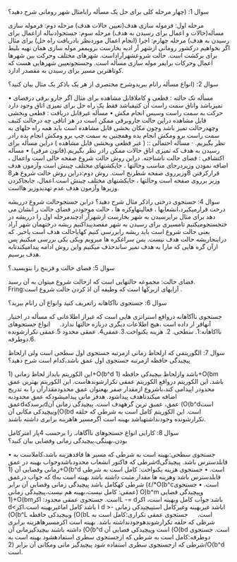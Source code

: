 سوال 1: (چهار مرحله کلی برای حل یک مسأله رابامثال شهر رومانی شرح دهید؟

مرحله اول: فرموله سازى هدف(تعيين حالات هدف)
مرحله دوم: فرموله سازی مسأله(حالات و اعمال براى رسيدن به هدف)
مرحله سوم: جستجو(دنباله ازاعمال براى رسيدن به هدف)
مرحله چهارم: اجرا (انجام اعمال موردنظر بادريافت راه حل)
برای مثال اگر بخواهیم دركشور رومانی ازشهر آر ادبه بخارست برویمفر موله سازى همان
تهيه بليط براى بركشت است. حالت شروعشهرآراداست. شهرهاى مختلف وحركت بين شهرها
اعمال وحركات برايفر موله سازى مسأله است. وجستجوتعيين شهرهايى هست كه كوتاهترين
مسیر براى رسيدن به مقصدر ادارد.

سوال 2: (انواع مسألە رانام ببريدوشرح مختصری از هر یک باذكر یک مثال بيان كنيد؟

• مسألە تک حالته : قطعى و كاملاقابل مشاهده
برای مثال اگر جارو برقى درفضاى تميزباشد واتاق سمت راست آن كثيفباشد فقط يک راه حل براى
تميزى اتاق وجود دارد حركت به سمت راست وسيس انجام مكش
• مسأله غيرقابل دريافت : قطعى وبخشى قابل مشاهده
دراین حالت جاروبرقی ممکن است در هر اتاقی چه درحالت كثيف وچهدرحالت تميز باشد وچون مكان
بخشی قابل مشاهده است باید همه راه حلهای به سمت راست برو ومكش انجام بده وهمچنين به سمت
چپ برو ومکش انجام بده رادر نظر بگيريم.
· مسأله احتمالی :: ( غیر قطعی وبخشی قابل مشاهده ) دراین مسأله برای رسیدن به هدف که تمیزی
اتاق حالات ممکن رادر نظر بگيريم.(قانون مرفى)
• مسأله اكتشافى : فضاى حالت ناشناخته.
دراين روش حالت شروع صفحه خالى است واعمال ، اضافه نمودن
وزيردرجاى مناسب وحالتها ، جايكشتهاى مختلف چينش است وآزمون هدف
قراركرفتن 8وزيرروى صفحه شطرنج است.
روش دوم:دراين روش حالت شروع هر8 وزير برروى صفحه است
وحالتها ، جايكشتهاى مختلف چينش است.اعمال، جابجاكردن وزيرها
وآزمون هدف عدم تهديدوزير هااست.

سوال 4: جستجوی درختى راذكر مثال شرح دهيد؟
دراين جستجوحالت شروع درريشه درخت قرارميكيرد،انشعابها ، فعاليتهاوكره ها ، حالت
موجوددر فضای حالت ر انشان می دهد برای مثال برايرسيدن به شهر بخارست
ازشهرآر ادچندمرحله اول را درریشه در ختجستجومیکنیم تامسیری برای رسیدن به
شهر مقصدپیداكنیم ریشه درختهمان شهر آراد يعنى حالت شروع است بايد ريشه رابررسى
كنيم كهاياحالت هدف است ياخير. كه دراينجاريشه حالت هدف نيست. يس سراغكره ها ميرويم
ویکی یکی بررسی میکنیم پس ازآن گره هایی که مارا به هدف نمير ساندحذف ميكنیم واين
روش ادامه پيداميكندتابه هدف برسيم.


سوال 5: فضای حالت و فرینج را بنویسید.؟

فضاى حالت: مجموعه حالتهايى است كه ازحالت شروع ميتوان به آن رسيد.
Fring:آرايهاى ازبركَها است كه وظيفه آن ادَ كردن حالت شروع است .

سوال 6: جستجوى ناآكاهانه راتعريف كنيد وانواع آن رانام ببريد؟

جستجوى ناآكاهانه درواقع استراتزى هايى است كه غيراز اطلاعاتى كه مسأله
در اختیار آنهاقر ار داده است ،هیچ اطلاعات دیگری درباره حالتها ندارد.
 
انواع جستجوهاى نااكاهانه:1. سطحى. 2. هزينه يكنواخت.3.عمقى4. عمقى محدود
5.عمقى تكرارشونده 6.دوطرفه.

سوال 7: الگوریتمی كه ازلحاظ زمانى ازمرتبه جستجوى اول سطحى است ولى ازلحاظ پيچيدگى
حافظه ازمرتبه جستجوى اول عمق باشد،كدام است شرح دهيد؟

اين الكوريتم بايداز لحاظ زمانى (1+O(b^d باشد وازلحاظ بيچيدكى حافظه
(1+O(bm باشد. اين الكوريتم درواقع الكوريتم عمقى تكرارشوندهاست. اين الكوريتم
بھترین عمق محدودر اپيدامى كند،باشروع ازمقدار صفر بهعنوان عمق محدودمقدارآن را
به تدریج اضافه ميكندتاهدف پيداشود. هدفز مانى پيداميشودكه عمق محدودبه
عمقdبرسدكهdعمق، عميق ترين گرههدف است. پيچيدگى زمانى آن (O(b^dاست
وييچيدكى مكانى آن(O(bd است. اين الكوريتم كامل است به شرطى كه حلقه
تكرارشونده وجودنداشتهباشد بهينه است اگرمسير هاهرينه برابرى داشته باشند.

سوال 8: کارایی انواع جستجوهای ناآگاهانہ را برحسب 4پار امترکامل بودن،بھینگی،پیچیدگی
زمانى وفضایی بيان كنيد؟

• جستجوى سطحى:بهينه است بە شرطی كه مسير ها فاقدهزینه باشد،كاملاست به شرطی که
فاكتور انشعاب محدودباشدوجواب بهينه در عمقdقابلدسترس باشد. پيچيدگى زمانى وفضايى
آن (1+O(b^d است.
• جستجوى هزينه يكنواخت: كامل است به شرطى كه جواب درعمق dقابلدسترس باشد
وهزينه ها مقدار مثبت داشته باشد بهينه است به شرطی کهكامل باشد پیچیدگی زمانى
وفضايى آن برابر (٤/*O(b^cاست.
• جستجوى عمقى: كامل نيست،بهينه هم نيست،پيچيدگى زمانى) O)b^m وپيچيدگى
فضايى (1+O(bmاست.
جستجوى عمقى محدود: اكرL -= dباشد جواب كامل وبهينه است، اكر d<ا باشد كامل
اماغيربهينه است،اكر d >- اباشد غيربهينه وغيركامل استپيچيدكى زمانى (O(b^L
وبيچيدكى حافظه (O(bL است.
 
جستجوى عمقى تكرارى:كامل است به شرطى كه حلقه تكرارشوندهوجودنداشته
باشد. بهينه است اكرمسيرهاهرينه برابرى داشته باشند بيچيدكيزمانى آن (O(b^d است
وپيچيدكى فضايى آن (O(bd است.
جستجوى دوطرفه:كامل است به شرطى كه ازجستجوى سطرى استفادهشود بهينه است به
شرطى كه ازجستجوى سطرى استفاده شود پيچيدگيز مانى ومكانى آن برابر (2/O(b^d
است.
